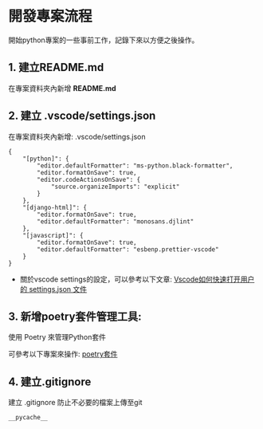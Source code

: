 # 開發專案流程

開始python專案的一些事前工作，記錄下來以方便之後操作。

## 1. 建立README.md

在專案資料夾內新增  **README.md**

## 2. 建立 .vscode/settings.json

在專案資料夾內新增: .vscode/settings.json

```
{
    "[python]": {
        "editor.defaultFormatter": "ms-python.black-formatter",
        "editor.formatOnSave": true,
        "editor.codeActionsOnSave": {
            "source.organizeImports": "explicit"
        }
    },
    "[django-html]": {
        "editor.formatOnSave": true,
        "editor.defaultFormatter": "monosans.djlint"
    },
    "[javascript]": {
        "editor.formatOnSave": true,
        "editor.defaultFormatter": "esbenp.prettier-vscode"
    }
}
```

- 關於vscode settings的設定，可以參考以下文章:
[Vscode如何快速打开用户的 settings.json 文件](https://blog.csdn.net/weixin_45277161/article/details/131330341)


## 3. 新增poetry套件管理工具:  

使用 Poetry 來管理Python套件

可參考以下專案來操作:
[poetry套件](https://github.com/ZzKaiJun/learn_poetry?tab=readme-ov-file#%E5%AE%89%E8%A3%9Dpython%E5%A5%97%E4%BB%B6)

## 4. 建立.gitignore

建立 .gitignore 防止不必要的檔案上傳至git

```
__pycache__
```